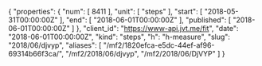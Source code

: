 {
  "properties": {
    "num": [
      8411
    ],
    "unit": [
      "steps"
    ],
    "start": [
      "2018-05-31T00:00:00Z"
    ],
    "end": [
      "2018-06-01T00:00:00Z"
    ],
    "published": [
      "2018-06-01T00:00:00Z"
    ]
  },
  "client_id": "https://www-api.jvt.me/fit",
  "date": "2018-06-01T00:00:00Z",
  "kind": "steps",
  "h": "h-measure",
  "slug": "2018/06/djvyp",
  "aliases": [
    "/mf2/1820efca-e5dc-44ef-af96-69314b66f3ca/",
    "/mf2/2018/06/djvyp",
    "/mf2/2018/06/DjVYP"
  ]
}
